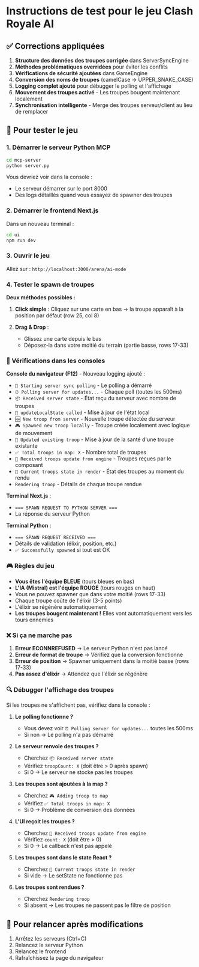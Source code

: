 # Instructions de test pour le jeu Clash Royale AI

## ✅ Corrections appliquées

1. **Structure des données des troupes corrigée** dans ServerSyncEngine
2. **Méthodes problématiques overridées** pour éviter les conflits
3. **Vérifications de sécurité ajoutées** dans GameEngine
4. **Conversion des noms de troupes** (camelCase → UPPER_SNAKE_CASE)
5. **Logging complet ajouté** pour débugger le polling et l'affichage
6. **Mouvement des troupes activé** - Les troupes bougent maintenant localement
7. **Synchronisation intelligente** - Merge des troupes serveur/client au lieu de remplacer

## 🚀 Pour tester le jeu

### 1. Démarrer le serveur Python MCP

```bash
cd mcp-server
python server.py
```

Vous devriez voir dans la console :
- Le serveur démarrer sur le port 8000
- Des logs détaillés quand vous essayez de spawner des troupes

### 2. Démarrer le frontend Next.js

Dans un nouveau terminal :

```bash
cd ui
npm run dev
```

### 3. Ouvrir le jeu

Allez sur : `http://localhost:3000/arena/ai-mode`

### 4. Tester le spawn de troupes

**Deux méthodes possibles :**

1. **Click simple** : Cliquez sur une carte en bas → la troupe apparaît à la position par défaut (row 25, col 8)

2. **Drag & Drop** :
   - Glissez une carte depuis le bas
   - Déposez-la dans votre moitié du terrain (partie basse, rows 17-33)

### 📝 Vérifications dans les consoles

**Console du navigateur (F12)** - Nouveau logging ajouté :
- `🔄 Starting server sync polling` - Le polling a démarré
- `⏰ Polling server for updates...` - Chaque poll (toutes les 500ms)
- `📦 Received server state` - État reçu du serveur avec nombre de troupes
- `🔄 updateLocalState called` - Mise à jour de l'état local
- `🆕 New troop from server` - Nouvelle troupe détectée du serveur
- `🎮 Spawned new troop locally` - Troupe créée localement avec logique de mouvement
- `📝 Updated existing troop` - Mise à jour de la santé d'une troupe existante
- `✅ Total troops in map: X` - Nombre total de troupes
- `🔄 Received troops update from engine` - Troupes reçues par le composant
- `🎯 Current troops state in render` - État des troupes au moment du rendu
- `Rendering troop` - Détails de chaque troupe rendue

**Terminal Next.js** :
- `=== SPAWN REQUEST TO PYTHON SERVER ===`
- La réponse du serveur Python

**Terminal Python** :
- `=== SPAWN REQUEST RECEIVED ===`
- Détails de validation (élixir, position, etc.)
- `✅ Successfully spawned` si tout est OK

### 🎮 Règles du jeu

- **Vous êtes l'équipe BLEUE** (tours bleues en bas)
- **L'IA (Mistral) est l'équipe ROUGE** (tours rouges en haut)
- Vous ne pouvez spawner que dans votre moitié (rows 17-33)
- Chaque troupe coûte de l'élixir (3-5 points)
- L'élixir se régénère automatiquement
- **Les troupes bougent maintenant !** Elles vont automatiquement vers les tours ennemies

### ❌ Si ça ne marche pas

1. **Erreur ECONNREFUSED** → Le serveur Python n'est pas lancé
2. **Erreur de format de troupe** → Vérifiez que la conversion fonctionne
3. **Erreur de position** → Spawner uniquement dans la moitié basse (rows 17-33)
4. **Pas assez d'élixir** → Attendez que l'élixir se régénère

### 🔍 Débugger l'affichage des troupes

Si les troupes ne s'affichent pas, vérifiez dans la console :

1. **Le polling fonctionne ?**
   - Vous devez voir `⏰ Polling server for updates...` toutes les 500ms
   - Si non → Le polling n'a pas démarré

2. **Le serveur renvoie des troupes ?**
   - Cherchez `📦 Received server state`
   - Vérifiez `troopCount: X` (doit être > 0 après spawn)
   - Si 0 → Le serveur ne stocke pas les troupes

3. **Les troupes sont ajoutées à la map ?**
   - Cherchez `🎮 Adding troop to map`
   - Vérifiez `✅ Total troops in map: X`
   - Si 0 → Problème de conversion des données

4. **L'UI reçoit les troupes ?**
   - Cherchez `🔄 Received troops update from engine`
   - Vérifiez `count: X` (doit être > 0)
   - Si 0 → Le callback n'est pas appelé

5. **Les troupes sont dans le state React ?**
   - Cherchez `🎯 Current troops state in render`
   - Si vide → Le setState ne fonctionne pas

6. **Les troupes sont rendues ?**
   - Cherchez `Rendering troop`
   - Si absent → Les troupes ne passent pas le filtre de position

## 🔄 Pour relancer après modifications

1. Arrêtez les serveurs (Ctrl+C)
2. Relancez le serveur Python
3. Relancez le frontend
4. Rafraîchissez la page du navigateur